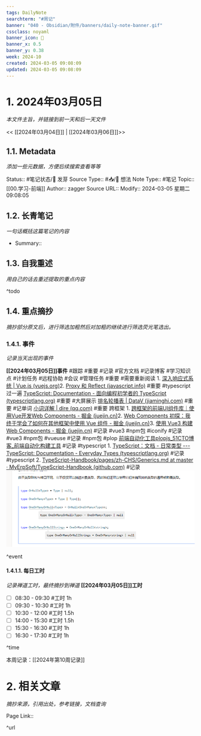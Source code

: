 ```yaml
---
tags: DailyNote
searchterm: "#周记"
banner: "040 - Obsidian/附件/banners/daily-note-banner.gif"
cssclass: noyaml
banner_icon: 💌
banner_x: 0.5
banner_y: 0.38
week: 2024-10
created: 2024-03-05 09:08:09
updated: 2024-03-05 09:08:09
---
```


# 1. 2024年03月05日

_本文件主旨，并链接到前一天和后一天文件_

<< [[2024年03月04日]] | [[2024年03月06日]]>>

## 1.1. Metadata

_添加一些元数据，方便后续搜索查看等等_

Status:: #笔记状态/🌱 发芽
Source Type:: #📥/💭 想法 
Note Type:: #笔记
Topic:: [[00.学习-前端]]
Author:: zagger
Source URL::
Modify:: 2024-03-05 星期二 09:08:05

## 1.2. 长青笔记

_一句话概括这篇笔记的内容_

- Summary::

## 1.3. 自我重述

_用自己的话去重述提取的重点内容_

^todo

## 1.4. 重点摘抄

_摘抄部分原文后，进行筛选加粗然后对加粗的继续进行筛选荧光笔选出。_

### 1.4.1. 事件

_记录当天出现的事件_

**[[2024年03月05日]]事件** 
#跟踪 #重要 #记录 #官方文档 #记录博客 #学习知识点 #计划任务 #远程协助 #会议 #管理任务
#重要  #需要重新阅读 1. [深入响应式系统 | Vue.js (vuejs.org)](https://cn.vuejs.org/guide/extras/reactivity-in-depth.html)2. [Proxy 和 Reflect (javascript.info)](https://zh.javascript.info/proxy)
#重要 #typescript过一遍 [TypeScript: Documentation - 面向编程初学者的 TypeScript (typescriptlang.org)](https://www.typescriptlang.org/zh/docs/handbook/typescript-from-scratch.html)
#重要 #大屏展示 [排名轮播表 | DataV (jiaminghi.com)](http://datav.jiaminghi.com/guide/scrollRankingBoard.html#%E5%8D%95%E6%9D%A1%E6%BB%9A%E5%8A%A8)
#重要 #记单词 [小词详解 | dire (qq.com)](https://mp.weixin.qq.com/s/FJrRV_60UULI8YIBu_5WbQ)
#重要 跨框架 1. [跨框架的前端UI组件库｜使用Vue开发Web Components - 掘金 (juejin.cn)](https://juejin.cn/post/7107856163361783816)2. [Web Components 初探：我终于学会了如何在其他框架中使用 Vue 组件 - 掘金 (juejin.cn)](https://juejin.cn/post/7248906639705030717)3. [使用 Vue3 构建 Web Components - 掘金 (juejin.cn)](https://juejin.cn/post/7141215520212615175?from=search-suggest)
#记录 #vue3 #npm包 #iconify 
#记录 #vue3 #npm包 #vueuse
#记录 #npm包 #plop [前端自动化工具plopjs_51CTO博客_前端自动化构建工具](https://blog.51cto.com/u_15581727/5176683)
#记录 #typescript 1. [TypeScript：文档 - 日常类型 --- TypeScript: Documentation - Everyday Types (typescriptlang.org)](https://www.typescriptlang.org/docs/handbook/2/everyday-types.html)
#记录 #typescript 2. [TypeScript-Handbook/pages/zh-CHS/Generics.md at master · MyErpSoft/TypeScript-Handbook (github.com)](https://github.com/MyErpSoft/TypeScript-Handbook/blob/master/pages/zh-CHS/Generics.md)
#记录 ![image.png](https://raw.githubusercontent.com/zaggerj/obsidian_picgo/main/obsidian/20240305194203.png)


^event

#### 1.4.1.1. 每日工时

_记录禅道工时，最终摘抄到禅道_
**[[2024年03月05日]]工时**
- [ ] 08:30 - 09:30 #工时  1h
- [ ] 09:30 - 10:30 #工时  1h
- [ ] 10:30 - 12:00 #工时  1.5h
- [ ] 14:00 - 15:30 #工时  1.5h
- [ ] 15:30 - 16:30 #工时  1h
- [ ] 16:30 - 17:30 #工时  1h

^time

本周记录：[[2024年第10周记录]]

# 2. 相关文章

_摘抄来源，引用出处，参考链接，文档查询_

Page Link::

^url

